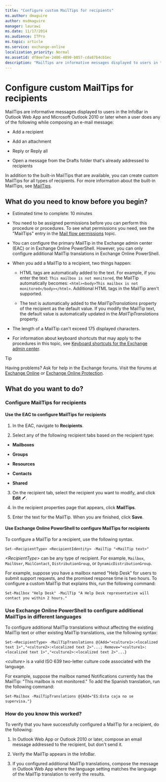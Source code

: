 ```yaml
---
title: "Configure custom MailTips for recipients"
ms.author: dmaguire
author: msdmaguire
manager: laurawi
ms.date: 11/17/2014
ms.audience: ITPro
ms.topic: article
ms.service: exchange-online
localization_priority: Normal
ms.assetid: df8ee7ae-2486-4890-b057-cda87b4cb1ec
description: "MailTips are informative messages displayed to users in the InfoBar in Outlook Web App and Microsoft Outlook 2010 or later when a user does any of the following while composing an e-mail message:"
---
```


# Configure custom MailTips for recipients

MailTips are informative messages displayed to users in the InfoBar in Outlook Web App and Microsoft Outlook 2010 or later when a user does any of the following while composing an e-mail message: 
  
- Add a recipient
    
- Add an attachment
    
- Reply or Reply all
    
- Open a message from the Drafts folder that's already addressed to recipients
    
In addition to the built-in MailTips that are available, you can create custom MailTips for all types of recipients. For more information about the built-in MailTips, see [MailTips](mailtips.md).
  
## What do you need to know before you begin?

- Estimated time to complete: 10 minutes
    
- You need to be assigned permissions before you can perform this procedure or procedures. To see what permissions you need, see the "MailTips" entry in the [Mail flow permissions](https://technet.microsoft.com/library/f49f4fb5-af75-43cb-900f-c5f7b8cfa143.aspx) topic. 
    
- You can configure the primary MailTip in the Exchange admin center (EAC) or in Exchange Online PowerShell. However, you can only configure additional MailTip translations in Exchange Online PowerShell.
    
- When you add a MailTip to a recipient, two things happen:
    
  - HTML tags are automatically added to the text. For example, if you enter the text: `This mailbox is not monitored`, the MailTip automatically becomes: `<html><body>This mailbox is not monitored</body></html>`. Additional HTML tags in the MailTip aren't supported.
    
  - The text is automatically added to the _MailTipTranslations_ property of the recipient as the default value. If you modify the MailTip text, the default value is automatically updated in the _MailTipTranslations_ property. 
    
- The length of a MailTip can't exceed 175 displayed characters.
    
- For information about keyboard shortcuts that may apply to the procedures in this topic, see [Keyboard shortcuts for the Exchange admin center](../../accessibility/keyboard-shortcuts-in-admin-center.md).
    
> [!TIP]
> Having problems? Ask for help in the Exchange forums. Visit the forums at [Exchange Online](https://go.microsoft.com/fwlink/p/?linkId=267542) or [Exchange Online Protection](https://go.microsoft.com/fwlink/p/?linkId=285351). 
  
## What do you want to do?

### Configure MailTips for recipients

#### Use the EAC to configure MailTips for recipients

1. In the EAC, navigate to **Recipients**.
    
2. Select any of the following recipient tabs based on the recipient type:
    
  - **Mailboxes**
    
  - **Groups**
    
  - **Resources**
    
  - **Contacts**
    
  - **Shared**
    
3. On the recipient tab, select the recipient you want to modify, and click **Edit** ![Edit icon](../../media/ITPro_EAC_EditIcon.gif).
    
4. In the recipient properties page that appears, click **MailTips**.
    
5. Enter the text for the MailTip. When you are finished, click **Save**.
    
#### Use Exchange Online PowerShell to configure MailTips for recipients

To configure a MailTip for a recipient, use the following syntax.
  
```
Set-<RecipientType> <RecipientIdentity> -MailTip "<MailTip text>"
```

 _\<RecipientType\>_ can be any type of recipient. For example, `Mailbox`, `MailUser`, `MailContact`, `DistributionGroup`, or `DynamicDistributionGroup`.
  
For example, suppose you have a mailbox named "Help Desk" for users to submit support requests, and the promised response time is two hours. To configure a custom MailTip that explains this, run the following command:
  
```
Set-Mailbox "Help Desk" -MailTip "A Help Desk representative will contact you within 2 hours."
```

### Use Exchange Online PowerShell to configure additional MailTips in different languages

To configure additional MailTip translations without affecting the existing MailTip text or other existing MailTip translations, use the following syntax:
  
```
Set-<RecipientType> -MailTipTranslations @{Add="<culture1>:<localized text 1>","<culture2>:<localized text 2>"...; Remove="<culture1>:<localized text 1>","<culture2>:<localized text 2>"...}
```

 _\<culture\>_ is a valid ISO 639 two-letter culture code associated with the language. 
  
For example, suppose the mailbox named Notifications currently has the MailTip: "This mailbox is not monitored." To add the Spanish translation, run the following command:
  
```
Set-Mailbox -MailTipTranslations @{Add="ES:Esta caja no se supervisa."}
```

### How do you know this worked?

To verify that you have successfully configured a MailTip for a recipient, do the following:
  
1. In Outlook Web App or Outlook 2010 or later, compose an email message addressed to the recipient, but don't send it.
    
2. Verify the MailTip appears in the InfoBar.
    
3. If you configured additional MailTip translations, compose the message in Outlook Web App where the language setting matches the language of the MailTip translation to verify the results.
    

